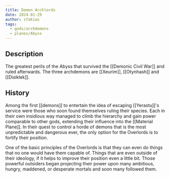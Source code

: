 ```yaml
---
title: Demon Archlords
date: 2024-01-29
author: sfakias
tags:
  - gods/archdemons
  - planes/Abyss
---
```


## Description

The greatest perils of the Abyss that survived the [[Demonic Civil War]] and ruled afterwards. The three archdemons are [[Xeurim]], [[Otynhash]] and [[Disiklek]].

## History

Among the first [[demons]] to entertain the idea of escaping [[Yerastu]]'s service were those who soon found themselves ruling their species. Each in their own insidious way managed to climb the hierarchy and gain power comparable to other gods, extending their influence into the [[Material Plane]]. In their quest to control a horde of demons that is the most unpredictable and dangerous ever, the only option for the Overlords is to fortify their position.

One of the basic principles of the Overlords is that they can even do things that no one would have them capable of. Things that are even outside of their ideology, if it helps to improve their position even a little bit. Those powerful outsiders began projecting their power upon many ambitious, hungry, maddened, or desperate mortals and soon many followed them.